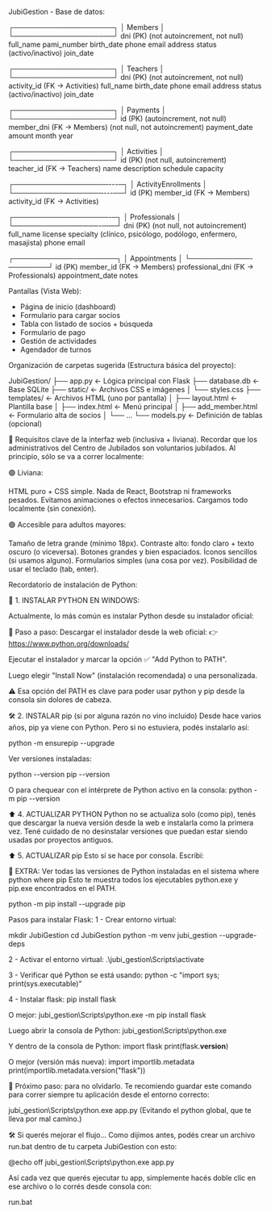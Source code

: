 JubiGestion - Base de datos:

┌────────────────────┐
│     Members        │
└────────────────────┘
dni (PK) (not autoincrement, not null)
full_name
pami_number
birth_date
phone
email
address
status (activo/inactivo)
join_date

┌────────────────────┐
│     Teachers        │
└────────────────────┘
dni (PK) (not autoincrement, not null)
activity_id (FK -> Activities)
full_name
birth_date
phone
email
address
status (activo/inactivo)
join_date

┌────────────────────┐
│      Payments      │
└────────────────────┘
id (PK) (autoincrement, not null)
member_dni (FK → Members) (not null, not autoincrement)
payment_date
amount
month
year

┌────────────────────┐
│     Activities     │
└────────────────────┘
id (PK) (not null, autoincrement)
teacher_id (FK -> Teachers)
name
description
schedule
capacity

┌───────────────────---─┐
│   ActivityEnrollments │
└──────────────────---──┘
id (PK)
member_id (FK → Members)
activity_id (FK → Activities)

┌───────────────────-─┐
│    Professionals    │
└─────────────────-───┘
dni (PK) (not null, not autoincrement)
full_name
license
specialty (clínico, psicólogo, podólogo, enfermero, masajista)
phone
email

┌────────────-────────┐
│      Appointments   │
└────────────-────────┘
id (PK)
member_id (FK → Members)
professional_dni (FK → Professionals)
appointment_date
notes


Pantallas (Vista Web):

- Página de inicio (dashboard)
- Formulario para cargar socios
- Tabla con listado de socios + búsqueda
- Formulario de pago
- Gestión de actividades
- Agendador de turnos

Organización de carpetas sugerida (Estructura básica del proyecto):

JubiGestion/
├── app.py                ← Lógica principal con Flask
├── database.db           ← Base SQLite
├── static/               ← Archivos CSS e imágenes
│   └── styles.css
├── templates/            ← Archivos HTML (uno por pantalla)
│   ├── layout.html       ← Plantilla base
│   ├── index.html        ← Menú principal
│   ├── add_member.html   ← Formulario alta de socios
│   └── ...
└── models.py             ← Definición de tablas (opcional)


🧩 Requisitos clave de la interfaz web (inclusiva + liviana). Recordar que los administrativos
    del Centro de Jubilados son voluntarios jubilados. Al principio, sólo se va a correr localmente:

🟢 Liviana:

HTML puro + CSS simple.
Nada de React, Bootstrap ni frameworks pesados.
Evitamos animaciones o efectos innecesarios.
Cargamos todo localmente (sin conexión).

🟢 Accesible para adultos mayores:

Tamaño de letra grande (mínimo 18px).
Contraste alto: fondo claro + texto oscuro (o viceversa).
Botones grandes y bien espaciados.
Íconos sencillos (si usamos alguno).
Formularios simples (una cosa por vez).
Posibilidad de usar el teclado (tab, enter).

Recordatorio de instalación de Python:

🐍 1. INSTALAR PYTHON EN WINDOWS:

Actualmente, lo más común es instalar Python desde su instalador oficial:

🔹 Paso a paso:
Descargar el instalador desde la web oficial:
👉 https://www.python.org/downloads/

Ejecutar el instalador y marcar la opción ✅ "Add Python to PATH".

Luego elegir "Install Now" (instalación recomendada) o una personalizada.

⚠️ Esa opción del PATH es clave para poder usar python y pip desde la consola sin dolores de cabeza.

🛠️ 2. INSTALAR pip (si por alguna razón no vino incluido)
Desde hace varios años, pip ya viene con Python. Pero si no estuviera, podés instalarlo así:

python -m ensurepip --upgrade

Ver versiones instaladas:

python --version
pip --version

O para chequear con el intérprete de Python activo en la consola:
python -m pip --version

⬆️ 4. ACTUALIZAR PYTHON
Python no se actualiza solo (como pip), tenés que descargar la nueva versión desde la web e instalarla como la primera vez.
Tené cuidado de no desinstalar versiones que puedan estar siendo usadas por proyectos antiguos.

⬆️ 5. ACTUALIZAR pip
Esto sí se hace por consola. Escribí:

🧪 EXTRA: Ver todas las versiones de Python instaladas en el sistema
where python
where pip
Esto te muestra todos los ejecutables python.exe y pip.exe encontrados en el PATH.

python -m pip install --upgrade pip

Pasos para instalar Flask:
1 - Crear entorno virtual:

mkdir JubiGestion
cd JubiGestion
python -m venv jubi_gestion --upgrade-deps

2 - Activar el entorno virtual:
.\jubi_gestion\Scripts\activate

3 - Verificar qué Python se está usando:
python -c "import sys; print(sys.executable)"

4 - Instalar flask:
pip install flask

O mejor:
jubi_gestion\Scripts\python.exe -m pip install flask

Luego abrir la consola de Python:
jubi_gestion\Scripts\python.exe

Y dentro de la consola de Python:
import flask
print(flask.__version__)

O mejor (versión más nueva):
import importlib.metadata
print(importlib.metadata.version("flask"))

📝 Próximo paso: para no olvidarlo.
Te recomiendo guardar este comando para correr siempre tu aplicación desde el entorno correcto:

jubi_gestion\Scripts\python.exe app.py
(Evitando el python global, que te lleva por mal camino.)

🛠 Si querés mejorar el flujo...
Como dijimos antes, podés crear un archivo run.bat dentro de tu carpeta JubiGestion con esto:

@echo off
jubi_gestion\Scripts\python.exe app.py

Así cada vez que querés ejecutar tu app, simplemente hacés doble clic en ese archivo o lo corrés desde consola con:

run.bat








